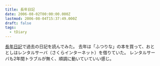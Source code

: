 ```yaml
---
title: 長年日記
date: 2006-08-02T00:00:00.000Z
lastmod: 2006-08-04T15:37:49.000Z
draft: false
tags:
  - tDiary
---
```


[長年日記](https://www.machu.jp/diary/0802.html)で過去の日記を読んでみた。 去年は「ふつりな」の本を買って、おととしはレンタルサーバ（さくらインターネット）を借りていた。 レンタルサーバも2年間トラブルが無く、順調に動いていていい感じ。
